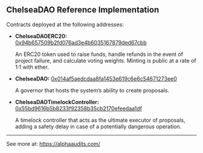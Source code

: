 ## ChelseaDAO Reference Implementation

Contracts deployed at the following addresses:

- **ChelseaDAOERC20:** [0x94b657509b2fd076ad3e4b6035167879ded67cbb](https://etherscan.io/address/0x94b657509b2fd076ad3e4b6035167879ded67cbb)

  An ERC20 token used to raise funds, handle refunds in the event of project failure, and calculate voting weights. Minting is public at a rate of 1:1 with ether.

- **ChelseaDAO:** [0x014af5aedcdaa8fa1453e619c6e6c54671273ee0](https://etherscan.io/address/0x014af5aedcdaa8fa1453e619c6e6c54671273ee0)

  A governor that hosts the system’s ability to create proposals.

- **ChelseaDAOTimelockController:** [0x55bd9616b5b8233f92358b35cb2170efeedaa1df](https://etherscan.io/address/0x55bd9616b5b8233f92358b35cb2170efeedaa1df)

  A timelock controller that acts as the ultimate executor of proposals, adding a safety delay in case of a potentially dangerous operation.

---

See more at: https://alphaaudits.com/
